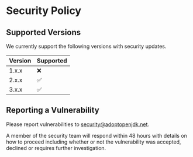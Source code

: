 # Security Policy

## Supported Versions

We currently support the following versions with security updates.

| Version | Supported          |
| ------- | ------------------ |
| 1.x.x   | :x:                |
| 2.x.x   | :white_check_mark: |
| 3.x.x   | :white_check_mark: |

## Reporting a Vulnerability

Please report vulnerabilities to [security@adoptopenjdk.net](security@adoptopenjdk.net).

A member of the security team will respond within 48 hours with details on how to proceed including whether or not the vulnerability was accepted, declined or requires further investigation.
